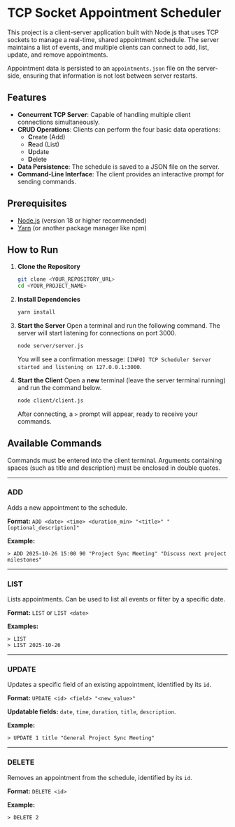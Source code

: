# TCP Socket Appointment Scheduler

This project is a client-server application built with Node.js that uses TCP sockets to manage a real-time, shared appointment schedule. The server maintains a list of events, and multiple clients can connect to add, list, update, and remove appointments.

Appointment data is persisted to an `appointments.json` file on the server-side, ensuring that information is not lost between server restarts.

## Features

- **Concurrent TCP Server**: Capable of handling multiple client connections simultaneously.
- **CRUD Operations**: Clients can perform the four basic data operations:
    - **C**reate (Add)
    - **R**ead (List)
    - **U**pdate
    - **D**elete
- **Data Persistence**: The schedule is saved to a JSON file on the server.
- **Command-Line Interface**: The client provides an interactive prompt for sending commands.

## Prerequisites

- [Node.js](https://nodejs.org/) (version 18 or higher recommended)
- [Yarn](https://yarnpkg.com/) (or another package manager like npm)

## How to Run

1.  **Clone the Repository**
    ```sh
    git clone <YOUR_REPOSITORY_URL>
    cd <YOUR_PROJECT_NAME>
    ```

2.  **Install Dependencies**
    ```sh
    yarn install
    ```

3.  **Start the Server**
    Open a terminal and run the following command. The server will start listening for connections on port 3000.
    ```sh
    node server/server.js
    ```
    You will see a confirmation message: `[INFO] TCP Scheduler Server started and listening on 127.0.0.1:3000`.

4.  **Start the Client**
    Open a **new** terminal (leave the server terminal running) and run the command below.
    ```sh
    node client/client.js
    ```
    After connecting, a `>` prompt will appear, ready to receive your commands.

## Available Commands

Commands must be entered into the client terminal. Arguments containing spaces (such as title and description) must be enclosed in double quotes.

---

### **ADD**

Adds a new appointment to the schedule.

**Format:**
`ADD <date> <time> <duration_min> "<title>" "[optional_description]"`

**Example:**
```
> ADD 2025-10-26 15:00 90 "Project Sync Meeting" "Discuss next project milestones"
```

---

### **LIST**

Lists appointments. Can be used to list all events or filter by a specific date.

**Format:**
`LIST` or `LIST <date>`

**Examples:**
```
> LIST
> LIST 2025-10-26
```

---

### **UPDATE**

Updates a specific field of an existing appointment, identified by its `id`.

**Format:**
`UPDATE <id> <field> "<new_value>"`

**Updatable fields:** `date`, `time`, `duration`, `title`, `description`.

**Example:**
```
> UPDATE 1 title "General Project Sync Meeting"
```

---

### **DELETE**

Removes an appointment from the schedule, identified by its `id`.

**Format:**
`DELETE <id>`

**Example:**
```
> DELETE 2
```